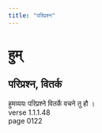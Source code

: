 ```yaml
---
title: "परिप्रश्न"
---
```


# हुम्
## परिप्रश्न, वितर्क
हुमव्ययः परिप्रश्ने वितर्के वचने तु हौ ।<BR>verse 1.1.1.48<BR>page 0122


